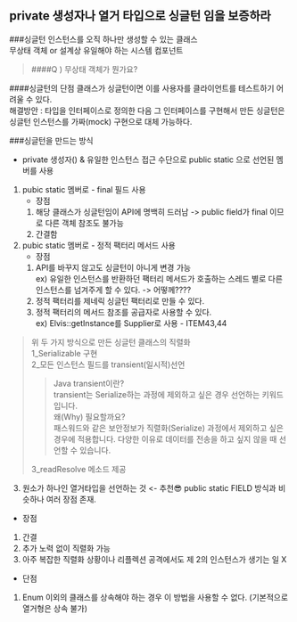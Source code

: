 ## private 생성자나 열거 타입으로 싱글턴 임을 보증하라

###싱글턴
인스턴스를 오직 하나만 생성할 수 있는 클래스   
무상태 객체 or 설계상 유일해야 하는 시스템 컴포넌트

> ####Q ) 무상태 객체가 뭔가요?

####싱글턴의 단점
클래스가 싱글턴이면 이를 사용자를 클라이언트를 테스트하기 어려울 수 있다.   
해결방안 : 타입을 인터페이스로 정의한 다음 그 인터페이스를 구현해서 만든 싱글턴은 싱글턴 인스턴스를 가짜(mock) 구현으로 대체 가능하다.

###싱글턴을 만드는 방식
* private 생성자() & 유일한 인스턴스 접근 수단으로 public static 으로 선언된 멤버를 사용
1. pubic static 멤버로 - final 필드 사용   
   * 장점   
   1. 해당 클래스가 싱글턴임이 API에 명백히 드러남 -> public field가 final 이므로 다른 객체 참조도 불가능
   2. 간결함
2. pubic static 멤버로 - 정적 팩터리 메서드 사용
   * 장점
   1. API를 바꾸지 않고도 싱글턴이 아니게 변경 가능   
   ex) 유일한 인스턴스를 반환하던 팩터리 메서드가 호출하는 스레드 별로 다른 인스턴스를 넘겨주게 할 수 있다. -> 어떻께????
   2. 정적 팩터리를 제네릭 싱글턴 팩터리로 만들 수 있다.
   3. 정적 팩터리의 메서드 참조를 공급자로 사용할 수 있다.    
   ex) Elvis::getInstance를 Supplier<Elvis>로 사용 - ITEM43,44
   
> 위 두 가지 방식으로 만든 싱글턴 클래스의 직렬화   
> 1_Serializable 구현   
> 2_모든 인스턴스 필드를 transient(일시적)선언
>>Java transient이란?   
>>transient는 Serialize하는 과정에 제외하고 싶은 경우 선언하는 키워드입니다.   
>>왜(Why) 필요할까요?   
>>패스워드와 같은 보안정보가 직렬화(Serialize) 과정에서 제외하고 싶은 경우에 적용합니다.
>>다양한 이유로 데이터를 전송을 하고 싶지 않을 때 선언할 수 있습니다.
> 
> 3_readResolve 메소드 제공
3. 원소가 하나인 열거타입을 선언하는 것 <- 추천😎
public static FIELD 방식과 비슷하나 여러 장점 존재.   
* 장점
1. 간결
2. 추가 노력 없이 직렬화 가능
3. 아주 복잡한 직렬화 상황이나 리플렉션 공격에서도 제 2의 인스턴스가 생기는 일 X
* 단점
1. Enum 이외의 클래스를 상속해야 하는 경우 이 방법을 사용할 수 없다. (기본적으로 열거형은 상속 불가)